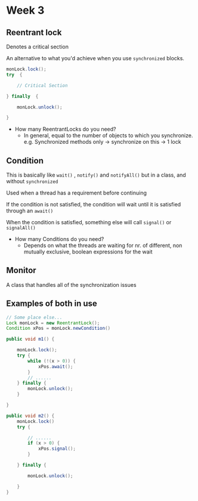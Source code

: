 # Week 3

## Reentrant lock

Denotes a critical section

An alternative to what you'd achieve when you use `synchronized` blocks.

~~~ java
monLock.lock(); 
try  {

    // Critical Section 

} finally  {

    monLock.unlock();

}
~~~

* How many ReentrantLocks do you need?
    * In general, equal to the number of objects to which you synchronize.
                e.g. Synchronized methods only -> synchronize on this -> 1 lock


## Condition

This is basically like `wait()` , `notify()` and `notifyAll()` but in a class, and without `synchronized`

Used when a thread has a requirement before continuing

If the condition is not satisfied, the condition will wait until it is satisfied through an `await()`

When the condition is satisfied, something else will call `signal()` or `signalAll()`

* How many Conditions do you need?
  * Depends on what the threads are waiting for nr. of different, non mutually exclusive, boolean expressions for the wait


## Monitor

A class that handles all of the synchronization issues

<!-- TODO what exactly does this do -->

## Examples of both in use

~~~ java
// Some place else...
Lock monLock = new ReentrantLock();
Condition xPos = monLock.newCondition()

public void m1() {

    monLock.lock();
    try {
        while (!(x > 0)) {
            xPos.await();
        }
        // ......
    } finally {
        monLock.unlock();
    }

}

public void m2() {
    monLock.lock()
    try {

        // ...... 
        if (x > 0) {
            xPos.signal();
        }

    } finally {

        monLock.unlock();

    }
}

~~~

